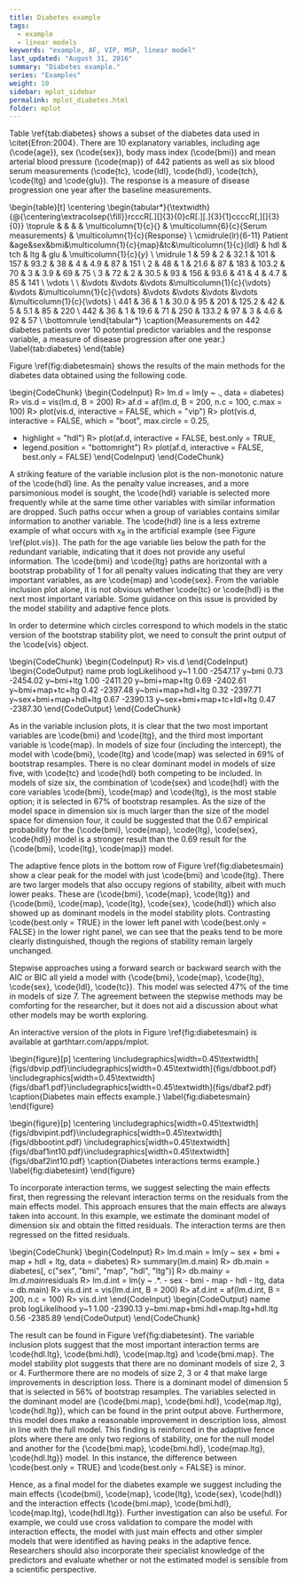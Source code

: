 ```yaml
---
title: Diabetes example
tags:
  - example
  - linear models
keywords: "example, AF, VIP, MSP, linear model"
last_updated: "August 31, 2016"
summary: "Diabetes example."
series: "Examples"
weight: 10
sidebar: mplot_sidebar
permalink: mplot_diabetes.html
folder: mplot
---
```



Table \ref{tab:diabetes} shows a subset of the diabetes data used in \citet{Efron:2004}.  There are 10 explanatory variables, including age (\code{age}), sex (\code{sex}), body mass index (\code{bmi}) and mean arterial blood pressure (\code{map}) of 442 patients as well as six blood serum measurements (\code{tc}, \code{ldl}, \code{hdl}, \code{tch}, \code{ltg} and \code{glu}).  The response is a measure of disease progression one year after the baseline measurements. 

\begin{table}[t]
\centering
\begin{tabular*}{\textwidth}{@{\centering\extracolsep{\fill}}rcccR[.][]{3}{0}cR[.][.]{3}{1}ccccR[,][]{3}{0}}
\toprule
 &  &  &  & \multicolumn{1}{c}{} & \multicolumn{6}{c}{Serum measurements} & \multicolumn{1}{c}{Response} \\ \cmidrule(lr){6-11}
Patient &age&sex&bmi&\multicolumn{1}{c}{map}&tc&\multicolumn{1}{c}{ldl} & hdl & tch & ltg & glu & \multicolumn{1}{c}{$y$} \\ \midrule
1 		& 59 	& 2 	& 32.1 	& 101 	& 157 	& 93.2 & 38 & 4 & 4.9 & 87 & 151 \\
2 		& 48 	& 1 	& 21.6 	& 87 	& 183 	& 103.2 & 70 & 3 & 3.9 & 69 & 75 \\
3 		& 72 	& 2 	& 30.5 	& 93 	& 156 	& 93.6 & 41 & 4 & 4.7 & 85 & 141 \\
\vdots \ \ 	&\vdots &\vdots &\vdots &\multicolumn{1}{c}{\vdots} &\vdots &\multicolumn{1}{c}{\vdots} &\vdots &\vdots &\vdots &\vdots &\multicolumn{1}{c}{\vdots} \\
441 & 36 & 1 & 30.0 & 95 & 201 & 125.2 & 42 & 5 & 5.1 & 85 & 220 \\
442 & 36 & 1 & 19.6 & 71 & 250 & 133.2 & 97 & 3 & 4.6 & 92 & 57 \\ \bottomrule
\end{tabular*}
\caption{Measurements on 442 diabetes patients over 10 potential predictor variables and the response variable, a measure of disease progression after one year.}
\label{tab:diabetes}
\end{table} 

Figure \ref{fig:diabetesmain} shows the results of the main methods for the diabetes data obtained using the following code.

\begin{CodeChunk}
\begin{CodeInput}
R> lm.d = lm(y ~ ., data = diabetes)
R> vis.d = vis(lm.d, B = 200)
R> af.d = af(lm.d, B = 200, n.c = 100, c.max = 100)
R> plot(vis.d, interactive = FALSE, which = "vip")
R> plot(vis.d, interactive = FALSE, which = "boot", max.circle = 0.25,
+    highlight = "hdl")
R> plot(af.d, interactive = FALSE, best.only = TRUE, 
+    legend.position = "bottomright")
R> plot(af.d, interactive = FALSE, best.only = FALSE)
\end{CodeInput}
\end{CodeChunk}

A striking feature of the variable inclusion plot is the non-monotonic nature of the \code{hdl} line.   As the penalty value increases, and a more parsimonious model is sought, the \code{hdl} variable is selected more frequently while at the same time other variables with similar information are dropped.  Such paths occur when a group of variables contains similar information to another variable.  The \code{hdl} line is a less extreme example of what occurs with $x_8$ in the artificial example (see Figure \ref{plot.vis}).   The path for the age variable lies below the path for the redundant variable, indicating that it does not provide any useful information. The \code{bmi} and \code{ltg} paths are horizontal with a bootstrap probability of 1 for all penalty values indicating that they are very important variables, as are \code{map} and \code{sex}.  From the variable inclusion plot alone, it is not obvious whether \code{tc} or \code{hdl} is the next most important variable.  Some guidance on this issue is provided by the model stability and adaptive fence plots.

In order to determine which circles correspond to which models in the static version of the bootstrap stability plot, we need to consult the print output of the \code{vis} object.

\begin{CodeChunk}
\begin{CodeInput}
R> vis.d
\end{CodeInput}
\begin{CodeOutput}
                     name prob logLikelihood
                      y~1 1.00      -2547.17
                    y~bmi 0.73      -2454.02
                y~bmi+ltg 1.00      -2411.20
            y~bmi+map+ltg 0.69      -2402.61
         y~bmi+map+tc+ltg 0.42      -2397.48
        y~bmi+map+hdl+ltg 0.32      -2397.71
    y~sex+bmi+map+hdl+ltg 0.67      -2390.13
 y~sex+bmi+map+tc+ldl+ltg 0.47      -2387.30
\end{CodeOutput}
\end{CodeChunk}



As in the variable inclusion plots, it is clear that the two most important variables are \code{bmi} and \code{ltg}, and the third most important variable is  \code{map}.  In models of size four (including the intercept), the model with \code{bmi}, \code{ltg} and \code{map} was selected in 69\% of bootstrap resamples.  There is no clear dominant model in models of size five, with \code{tc} and \code{hdl} both competing to be included.  In models of size six, the combination of \code{sex} and \code{hdl} with the core variables \code{bmi}, \code{map} and \code{ltg}, is the most stable option; it is selected in 67\% of bootstrap resamples.  As the size of the model space in dimension six is much larger than the size of the model space for dimension four, it could be suggested that the 0.67 empirical probability for the \{\code{bmi}, \code{map}, \code{ltg}, \code{sex}, \code{hdl}\} model is a stronger result than the 0.69 result for the \{\code{bmi}, \code{ltg}, \code{map}\} model. 

The adaptive fence plots in the bottom row of Figure \ref{fig:diabetesmain} show a clear peak for the model with just \code{bmi} and \code{ltg}. There are two larger models that also occupy regions of stability, albeit with much lower peaks.  These are \{\code{bmi}, \code{map}, \code{ltg}\} and \{\code{bmi}, \code{map}, \code{ltg}, \code{sex}, \code{hdl}\} which also showed up as dominant models in the model stability plots.  Contrasting  \code{best.only = TRUE} in the lower left panel with  \code{best.only = FALSE} in the lower right panel, we can see that the peaks tend to be more clearly distinguished, though the regions of stability remain largely unchanged.

Stepwise approaches using a forward search or backward search with the AIC or BIC all yield a model with \{\code{bmi}, \code{map}, \code{ltg}, \code{sex}, \code{ldl}, \code{tc}\}.  This model was selected 47\% of the time in models of size 7.  The agreement between the stepwise methods may be comforting for the researcher, but it does not aid a discussion about what other models may be worth exploring.

An interactive version of the plots in Figure \ref{fig:diabetesmain} is available at garthtarr.com/apps/mplot.

\begin{figure}[p]
\centering
\includegraphics[width=0.45\textwidth]{figs/dbvip.pdf}\includegraphics[width=0.45\textwidth]{figs/dbboot.pdf}
\includegraphics[width=0.45\textwidth]{figs/dbaf1.pdf}\includegraphics[width=0.45\textwidth]{figs/dbaf2.pdf}
\caption{Diabetes main effects example.}
\label{fig:diabetesmain}
\end{figure}

\begin{figure}[p]
\centering
\includegraphics[width=0.45\textwidth]{figs/dbvipint.pdf}\includegraphics[width=0.45\textwidth]{figs/dbbootint.pdf}
\includegraphics[width=0.45\textwidth]{figs/dbaf1int10.pdf}\includegraphics[width=0.45\textwidth]{figs/dbaf2int10.pdf}
\caption{Diabetes interactions terms example.}
\label{fig:diabetesint}
\end{figure}


To incorporate interaction terms, we suggest selecting the main effects first, then regressing the relevant interaction terms on the residuals from the main effects model.  This approach ensures that the main effects are always taken into account. In this example, we estimate the dominant model of dimension six and obtain the fitted residuals.  The interaction terms are then regressed on the fitted residuals. 

\begin{CodeChunk}
\begin{CodeInput}
R> lm.d.main = lm(y ~ sex + bmi + map + hdl + ltg, data = diabetes)
R> summary(lm.d.main)
R> db.main = diabetes[, c("sex", "bmi", "map", "hdl", "ltg")]
R> db.main$y = lm.d.main$residuals
R> lm.d.int = lm(y ~ .*. - sex - bmi - map - hdl - ltg, data = db.main)
R> vis.d.int = vis(lm.d.int, B = 200)
R> af.d.int = af(lm.d.int, B = 200, n.c = 100)
R> vis.d.int
\end{CodeInput}
\begin{CodeOutput}
                              name prob logLikelihood
                               y~1 1.00      -2390.13
 y~bmi.map+bmi.hdl+map.ltg+hdl.ltg 0.56      -2385.89
\end{CodeOutput}
\end{CodeChunk}

The result can be found in Figure \ref{fig:diabetesint}. The variable inclusion plots suggest that the most important interaction terms are \code{hdl.ltg}, \code{bmi.hdl}, \code{map.ltg} and \code{bmi.map}.  The model stability plot suggests that there are no dominant models of size 2, 3 or 4.  Furthermore there are no models of size 2, 3 or 4 that make large improvements in description loss. There is a dominant model of dimension 5 that is selected in 56\% of bootstrap resamples.  The variables selected in the dominant model are \{\code{bmi.map}, \code{bmi.hdl}, \code{map.ltg}, \code{hdl.ltg}\}, which can be found in the print output above.  Furthermore, this model does make a reasonable improvement in description loss, almost in line with the full model.  This finding is reinforced in the adaptive fence plots where there are only two regions of stability, one for the null model and another for the \{\code{bmi.map}, \code{bmi.hdl}, \code{map.ltg}, \code{hdl.ltg}\} model. In this instance, the difference between \code{best.only = TRUE} and \code{best.only = FALSE} is minor.


Hence, as a final model for the diabetes example we suggest including the main effects \{\code{bmi}, \code{map}, \code{ltg}, \code{sex}, \code{hdl}\} and the interaction effects \{\code{bmi.map}, \code{bmi.hdl}, \code{map.ltg}, \code{hdl.ltg}\}.  Further investigation can also be useful.  For example, we could use cross validation to compare the model with interaction effects, the model with just main effects and other simpler models that were identified as having peaks in the adaptive fence.  Researchers should also incorporate their specialist knowledge of the predictors and evaluate whether or not the estimated model is sensible from a scientific perspective.